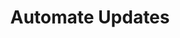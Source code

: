 ---
sidebar_position: 4
title: "Automate Updates"
sidebar_label: "Automate Updates"
description: "Automate security updates in Alpine Linux platforms - schedule automatic updates, configure unattended upgrades, automate patch installation, and maintain security automatically."
keywords:
  - "alpine automated updates"
  - "automatic updates"
  - "unattended upgrades"
  - "update automation"
  - "automated patching"
tags:
  - alpine
  - automated-updates
  - automatic-updates
  - unattended-upgrades
  - automation
slug: /linux/alpine/security/security-updates/automate-updates
---